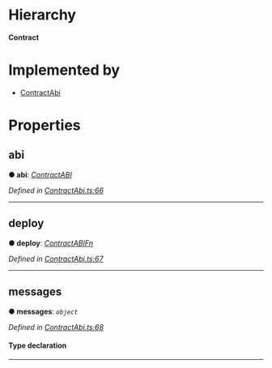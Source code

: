 

# Hierarchy

**Contract**

# Implemented by

* [ContractAbi](../classes/_contractabi_.contractabi.md)

# Properties

<a id="abi"></a>

##  abi

**● abi**: *[ContractABI](../modules/_contractabi_.md#contractabi-1)*

*Defined in [ContractAbi.ts:66](https://github.com/polkadot-js/api/blob/6d5f297/packages/types/src/ContractAbi.ts#L66)*

___
<a id="deploy"></a>

##  deploy

**● deploy**: *[ContractABIFn](_contractabi_.contractabifn.md)*

*Defined in [ContractAbi.ts:67](https://github.com/polkadot-js/api/blob/6d5f297/packages/types/src/ContractAbi.ts#L67)*

___
<a id="messages"></a>

##  messages

**● messages**: *`object`*

*Defined in [ContractAbi.ts:68](https://github.com/polkadot-js/api/blob/6d5f297/packages/types/src/ContractAbi.ts#L68)*

#### Type declaration

[index: `string`]: [ContractABIFn](_contractabi_.contractabifn.md)

___


